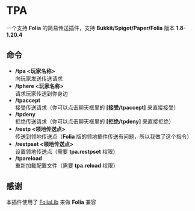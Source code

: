 # TPA
一个支持 **Folia** 的简易传送插件，支持 **Bukkit/Spigot/Paper/Folia** 版本 **1.8-1.20.4**

## 命令
- **/tpa <玩家名称>**  
向玩家发送传送请求
- **/tphere <玩家名称>**  
请求玩家传送到你身边
- **/tpaccept**  
接受传送请求（你可以点击聊天框里的 **[接受/tpaccept]** 来直接接受）
- **/tpdeny**  
拒绝传送请求（你可以点击聊天框里的 **[拒绝/tpdeny]** 来直接拒绝）
- **/restp <领地传送点>**  
传送到领地传送点（**Folia** 版的领地插件传送有问题，所以我做了这个指令）
- **/restpset <领地传送点>**  
设置领地传送点（需要 **tpa.restpset** 权限）
- **/tpareload**  
重新加载配置文件（需要 **tpa.reload** 权限）

## 感谢
本插件使用了 [FoliaLib](https://github.com/handyplus/FoliaLib) 来做 **Folia** 兼容
